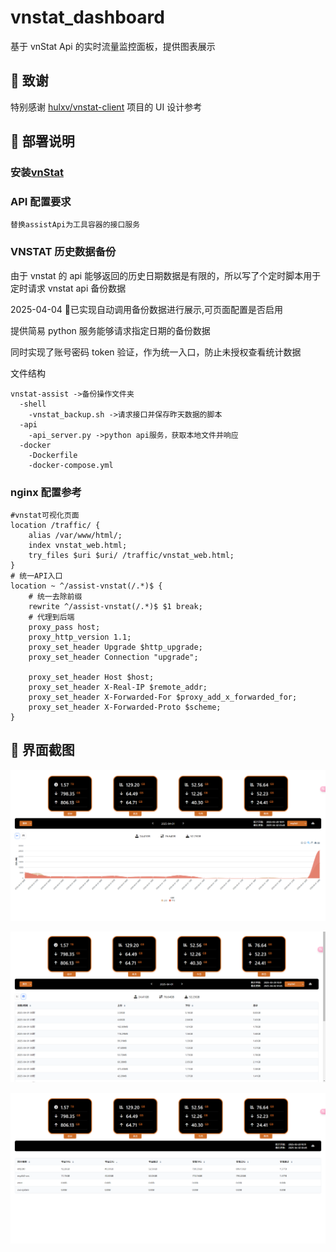 # vnstat_dashboard

基于 vnStat Api 的实时流量监控面板，提供图表展示

## 🙏 致谢

特别感谢 [hulxv/vnstat-client](https://github.com/hulxv/vnstat-client) 项目的 UI 设计参考

## 🔧 部署说明

### 安装[vnStat](https://github.com/vergoh/vnstat)

### API 配置要求

```
替换assistApi为工具容器的接口服务
```

### VNSTAT 历史数据备份

由于 vnstat 的 api 能够返回的历史日期数据是有限的，所以写了个定时脚本用于定时请求 vnstat api 备份数据

2025-04-04 🍾已实现自动调用备份数据进行展示,可页面配置是否启用

提供简易 python 服务能够请求指定日期的备份数据

同时实现了账号密码 token 验证，作为统一入口，防止未授权查看统计数据

文件结构

```
vnstat-assist ->备份操作文件夹
  -shell
    -vnstat_backup.sh ->请求接口并保存昨天数据的脚本
  -api
    -api_server.py ->python api服务，获取本地文件并响应
  -docker
    -Dockerfile
    -docker-compose.yml
```

### nginx 配置参考

```
#vnstat可视化页面
location /traffic/ {
    alias /var/www/html/;
    index vnstat_web.html;
    try_files $uri $uri/ /traffic/vnstat_web.html;
}
# 统一API入口
location ~ ^/assist-vnstat(/.*)$ {
    # 统一去除前缀
    rewrite ^/assist-vnstat(/.*)$ $1 break;
    # 代理到后端
    proxy_pass host;
    proxy_http_version 1.1;
    proxy_set_header Upgrade $http_upgrade;
    proxy_set_header Connection "upgrade";

    proxy_set_header Host $host;
    proxy_set_header X-Real-IP $remote_addr;
    proxy_set_header X-Forwarded-For $proxy_add_x_forwarded_for;
    proxy_set_header X-Forwarded-Proto $scheme;
}
```

## 🧩 界面截图

![1](screenshots/1.png)

![2](screenshots/2.png)

![2](screenshots/3.png)
